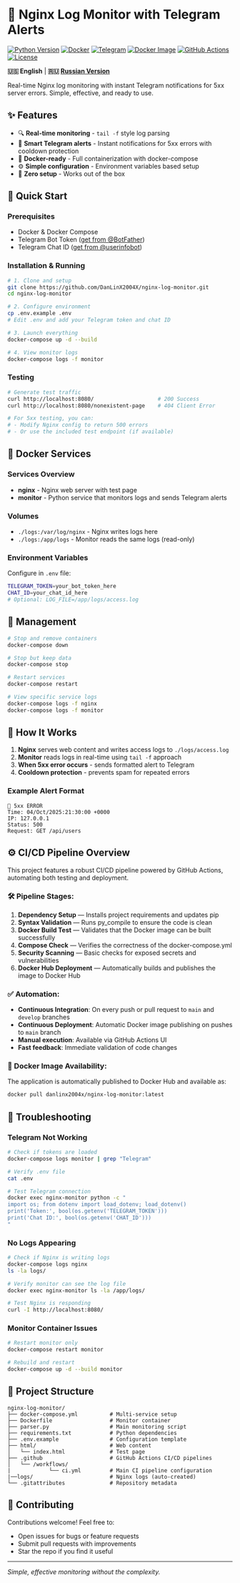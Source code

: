 
# 🐳 Nginx Log Monitor with Telegram Alerts

[![Python Version](https://img.shields.io/badge/python-3.11+-blue.svg)](https://python.org)
[![Docker](https://img.shields.io/badge/docker-ready-2496ED.svg?logo=docker)](https://docker.com)
[![Telegram](https://img.shields.io/badge/telegram-bot-26A5E4.svg?logo=telegram)](https://telegram.org)
[![Docker Image](https://img.shields.io/badge/Docker%20Hub-nginx--log--monitor-blue?logo=docker)](https://hub.docker.com/r/danlinx2004x/nginx-log-monitor)
[![GitHub Actions](https://img.shields.io/badge/GitHub%20Actions-CI/CD%20Pipeline-blue?logo=githubactions)](https://github.com/DanLinX2004X/nginx-log-monitor/actions)
[![License](https://img.shields.io/badge/license-MIT-green.svg)](LICENSE)

**🇺🇸 English** | **🇷🇺 [Russian Version](README.ru.md)**

Real-time Nginx log monitoring with instant Telegram notifications for 5xx server errors. Simple, effective, and ready to use.

## ✨ Features

- 🔍 **Real-time monitoring** - `tail -f` style log parsing
- 📱 **Smart Telegram alerts** - Instant notifications for 5xx errors with cooldown protection
- 🐳 **Docker-ready** - Full containerization with docker-compose
- ⚙️ **Simple configuration** - Environment variables based setup
- 🚀 **Zero setup** - Works out of the box

## 🚀 Quick Start

### Prerequisites
- Docker & Docker Compose
- Telegram Bot Token ([get from @BotFather](https://t.me/BotFather))
- Telegram Chat ID ([get from @userinfobot](https://t.me/userinfobot))

### Installation & Running

```bash
# 1. Clone and setup
git clone https://github.com/DanLinX2004X/nginx-log-monitor.git
cd nginx-log-monitor

# 2. Configure environment
cp .env.example .env
# Edit .env and add your Telegram token and chat ID

# 3. Launch everything
docker-compose up -d --build

# 4. View monitor logs
docker-compose logs -f monitor
```

### Testing
```bash
# Generate test traffic
curl http://localhost:8080/                    # 200 Success
curl http://localhost:8080/nonexistent-page    # 404 Client Error

# For 5xx testing, you can:
# - Modify Nginx config to return 500 errors
# - Or use the included test endpoint (if available)
```

## 🐳 Docker Services

### Services Overview
- **nginx** - Nginx web server with test page
- **monitor** - Python service that monitors logs and sends Telegram alerts

### Volumes
- `./logs:/var/log/nginx` - Nginx writes logs here
- `./logs:/app/logs` - Monitor reads the same logs (read-only)

### Environment Variables
Configure in `.env` file:
```bash
TELEGRAM_TOKEN=your_bot_token_here
CHAT_ID=your_chat_id_here
# Optional: LOG_FILE=/app/logs/access.log
```

## 🛑 Management

```bash
# Stop and remove containers
docker-compose down

# Stop but keep data
docker-compose stop

# Restart services
docker-compose restart

# View specific service logs
docker-compose logs -f nginx
docker-compose logs -f monitor
```

## 📝 How It Works

1. **Nginx** serves web content and writes access logs to `./logs/access.log`
2. **Monitor** reads logs in real-time using `tail -f` approach
3. **When 5xx error occurs** - sends formatted alert to Telegram
4. **Cooldown protection** - prevents spam for repeated errors

### Example Alert Format
```
🚨 5xx ERROR
Time: 04/Oct/2025:21:30:00 +0000
IP: 127.0.0.1
Status: 500
Request: GET /api/users
```

## ⚙️ CI/CD Pipeline Overview

This project features a robust CI/CD pipeline powered by GitHub Actions, automating both testing and deployment.

### 🛠 Pipeline Stages:

1. **Dependency Setup** — Installs project requirements and updates pip
2. **Syntax Validation** — Runs py_compile to ensure the code is clean  
3. **Docker Build Test** — Validates that the Docker image can be built successfully
4. **Compose Check** — Verifies the correctness of the docker-compose.yml
5. **Security Scanning** — Basic checks for exposed secrets and vulnerabilities
6. **Docker Hub Deployment** — Automatically builds and publishes the image to Docker Hub

### ✅ Automation:
- **Continuous Integration**: On every push or pull request to `main` and `develop` branches
- **Continuous Deployment**: Automatic Docker image publishing on pushes to `main` branch
- **Manual execution**: Available via GitHub Actions UI
- **Fast feedback**: Immediate validation of code changes

### 🐳 Docker Image Availability:
The application is automatically published to Docker Hub and available as:
```bash
docker pull danlinx2004x/nginx-log-monitor:latest
```

## 🐛 Troubleshooting

### Telegram Not Working
```bash
# Check if tokens are loaded
docker-compose logs monitor | grep "Telegram"

# Verify .env file
cat .env

# Test Telegram connection
docker exec nginx-monitor python -c "
import os; from dotenv import load_dotenv; load_dotenv()
print('Token:', bool(os.getenv('TELEGRAM_TOKEN')))
print('Chat ID:', bool(os.getenv('CHAT_ID')))
"
```

### No Logs Appearing
```bash
# Check if Nginx is writing logs
docker-compose logs nginx
ls -la logs/

# Verify monitor can see the log file
docker exec nginx-monitor ls -la /app/logs/

# Test Nginx is responding
curl -I http://localhost:8080/
```

### Monitor Container Issues
```bash
# Restart monitor only
docker-compose restart monitor

# Rebuild and restart
docker-compose up -d --build monitor
```

## 📁 Project Structure
```
nginx-log-monitor/
├── docker-compose.yml          # Multi-service setup
├── Dockerfile                  # Monitor container
├── parser.py                   # Main monitoring script
├── requirements.txt            # Python dependencies
├── .env.example                # Configuration template
├── html/                       # Web content
│   └── index.html              # Test page
├── .github                     # GitHub Actions CI/CD pipelines
│   └── /workflows/             
|            └── ci.yml         # Main CI pipeline configuration
|──logs/                        # Nginx logs (auto-created)
└── .gitattributes              # Repository metadata
```

## 🤝 Contributing

Contributions welcome! Feel free to:
- Open issues for bugs or feature requests
- Submit pull requests with improvements
- Star the repo if you find it useful

---

*Simple, effective monitoring without the complexity.*

